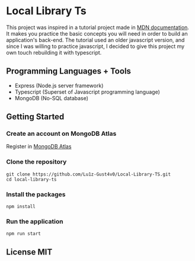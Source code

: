 # Local Library Ts 


This project was inspired in a tutorial project made in [MDN documentation](https://developer.mozilla.org/en-US/). It makes you practice the basic concepts you will need in order to build an application's back-end. The tutorial used an older javascript version, and since I was willing to practice javascript, 
I decided to give this project my own touch rebuilding it with typescript.


## Programming Languages + Tools

* Express (Node.js server framework) 
* Typescript (Superset of Javascript programming language)
* MongoDB (No-SQL database)

## Getting Started 

### Create an account on MongoDB Atlas 

Register in [MongoDB Atlas](https://account.mongodb.com/account/register)

### Clone the repository 
```
git clone https://github.com/Lu1z-Gust4v0/Local-Library-TS.git 
cd local-library-ts   
```

### Install the packages 
```
npm install 
```

### Run the application 

```
npm run start
```

## **License MIT**